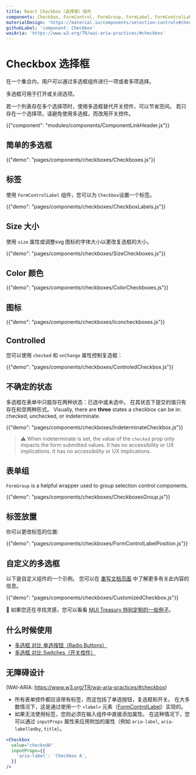 ```yaml
---
title: React Checkbox（选择框）组件
components: Checkbox, FormControl, FormGroup, FormLabel, FormControlLabel
materialDesign: 'https://material.io/components/selection-controls#checkboxes'
githubLabel: 'component: Checkbox'
waiAria: 'https://www.w3.org/TR/wai-aria-practices/#checkbox'
---
```


# Checkbox 选择框

<p class="description">在一个集合内，用户可以通过多选框组件进行一项或者多项选择。</p>

多选框可用于打开或关闭选项。

若一个列表存在多个选择项时，使用多选框替代开关控件，可以节省空间。 若只存在一个选择项，请避免使用多选框，而改用开关控件。

{{"component": "modules/components/ComponentLinkHeader.js"}}

## 简单的多选框

{{"demo": "pages/components/checkboxes/Checkboxes.js"}}

## 标签

使用 `FormControlLabel` 组件，您可以为 `Checkbox`设置一个标签。

{{"demo": "pages/components/checkboxes/CheckboxLabels.js"}}

## Size 大小

使用 `size` 属性或调整svg 图标的字体大小以更改复选框的大小。

{{"demo": "pages/components/checkboxes/SizeCheckboxes.js"}}

## Color 颜色

{{"demo": "pages/components/checkboxes/ColorCheckboxes.js"}}

## 图标

{{"demo": "pages/components/checkboxes/Iconcheckboxes.js"}}

## Controlled

您可以使用 `checked` 和 `onChange` 属性控制复选框：

{{"demo": "pages/components/checkboxes/ControledCheckbox.js"}}

## 不确定的状态

多选框在表单中只能存在两种状态：已选中或未选中。 在其状态下提交的值只有存在和空两种形式。 Visually, there are **three** states a checkbox can be in: checked, unchecked, or indeterminate.

{{"demo": "pages/components/checkboxes/IndeterminateCheckbox.js"}}

> ⚠️ When indeterminate is set, the value of the `checked` prop only impacts the form submitted values. It has no accessibility or UX implications. It has no accessibility or UX implications.

## 表单组

`FormGroup` is a helpful wrapper used to group selection control components.

{{"demo": "pages/components/checkboxes/CheckboxesGroup.js"}}

## 标签放置

你可以更改标签的位置:

{{"demo": "pages/components/checkboxes/FormControlLabelPosition.js"}}

## 自定义的多选框

以下是自定义组件的一个示例。 您可以在 [重写文档页面](/customization/how-to-customize/) 中了解更多有关此内容的信息。

{{"demo": "pages/components/checkboxes/CustomizedCheckbox.js"}}

🎨 如果您还在寻找灵感，您可以看看 [MUI Treasury 特别定制的一些例子](https://mui-treasury.com/styles/checkbox)。

## 什么时候使用

- [多选框 对比 单选按钮（Radio Buttons）](https://www.nngroup.com/articles/checkboxes-vs-radio-buttons/)
- [多选框 对比 Switches（开关控件）](https://uxplanet.org/checkbox-vs-toggle-switch-7fc6e83f10b8)

## 无障碍设计

(WAI-ARIA: https://www.w3.org/TR/wai-aria-practices/#checkbox)

- 所有表单控件都应该带有标签，而这包括了单选按钮，复选框和开关。 在大多数情况下，这是通过使用一个 `<label>` 元素（[FormControlLabel](/api/form-control-label/)）实现的。
- 如果无法使用标签，您则必须在输入组件中直接添加属性。 在这种情况下，您可以通过 `inputProps` 属性来应用附加的属性（例如 `aria-label`, `aria-labelledby`, `title`）。

```jsx
<Checkbox
  value="checkedA"
  inputProps={{
    'aria-label': 'Checkbox A',
  }}
/>
```
